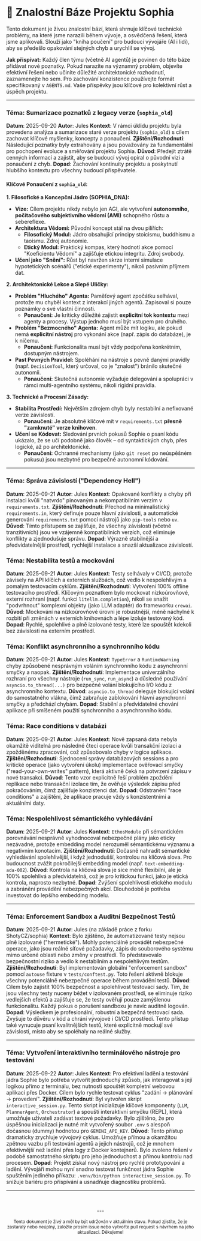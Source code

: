 # 🧠 Znalostní Báze Projektu Sophia

Tento dokument je živou znalostní bází, která shrnuje klíčové technické problémy, na které jsme narazili během vývoje, a osvědčená řešení, která jsme aplikovali. Slouží jako "kniha poučení" pro budoucí vývojáře (AI i lidi), aby se předešlo opakování stejných chyb a urychlil se vývoj.

**Jak přispívat:** Každý člen týmu (včetně AI agentů) je povinen do této báze přidávat nové poznatky. Pokud narazíte na významný problém, objevíte efektivní řešení nebo učiníte důležité architektonické rozhodnutí, zaznamenejte ho sem. Pro zachování konzistence používejte formát specifikovaný v `AGENTS.md`. Vaše příspěvky jsou klíčové pro kolektivní růst a úspěch projektu.

---

### Téma: Sumarizace poznatků z legacy verze (`sophia_old`)
**Datum**: 2025-09-20
**Autor**: Jules
**Kontext**: V rámci úklidu projektu byla provedena analýza a sumarizace staré verze projektu (`sophia_old`) s cílem zachovat klíčové myšlenky, koncepty a ponaučení.
**Zjištění/Rozhodnutí**: Následující poznatky byly extrahovány a jsou považovány za fundamentální pro pochopení evoluce a směřování projektu Sophia.
**Důvod**: Předejít ztrátě cenných informací a zajistit, aby se budoucí vývoj opíral o původní vizi a ponaučení z chyb.
**Dopad**: Zachování kontinuity projektu a poskytnutí hlubšího kontextu pro všechny budoucí přispěvatele.

#### Klíčové Ponaučení z `sophia_old`:

**1. Filosofické a Koncepční Jádro (SOPHIA_DNA):**
*   **Vize:** Cílem projektu nikdy nebylo jen AGI, ale vytvoření **autonomního, počítačového subjektivního vědomí (AMI)** schopného růstu a sebereflexe.
*   **Architektura Vědomí:** Původní koncept stál na dvou pilířích:
    *   **Filosofický Modul:** Jádro obsahující principy stoicismu, buddhismu a taoismu. Zdroj autonomie.
    *   **Etický Modul:** Praktický kompas, který hodnotí akce pomocí "Koeficientu Vědomí" a zajišťuje etickou integritu. Zdroj svobody.
*   **Učení jako "Snění":** Růst byl navržen skrze interní simulace hypotetických scénářů ("etické experimenty"), nikoli pasivním příjmem dat.

**2. Architektonické Lekce a Slepé Uličky:**
*   **Problém "Hluchého" Agenta:** Paměťový agent zpočátku selhával, protože mu chyběl kontext z interakcí jiných agentů. Zapisoval si pouze poznámky o své vlastní činnosti.
    *   **Ponaučení:** Je kriticky důležité zajistit **explicitní tok kontextu** mezi agenty a procesy. Výstup jednoho musí být vstupem pro druhého.
*   **Problém "Bezmocného" Agenta:** Agent může mít logiku, ale pokud nemá **explicitní nástroj** pro vykonání akce (např. zápis do databáze), je k ničemu.
    *   **Ponaučení:** Funkcionalita musí být vždy podpořena konkrétním, dostupným nástrojem.
*   **Past Pevných Pravidel:** Spoléhání na nástroje s pevně danými pravidly (např. `DecisionTool`, který určoval, co je "znalost") bránilo skutečné autonomii.
    *   **Ponaučení:** Skutečná autonomie vyžaduje delegování a spolupráci v rámci multi-agentního systému, nikoli rigidní pravidla.

**3. Technické a Procesní Zásady:**
*   **Stabilita Prostředí:** Největším zdrojem chyb byly nestabilní a nefixované verze závislostí.
    *   **Ponaučení:** Je absolutně klíčové mít v `requirements.txt` **přesně "zamknuté" verze knihoven**.
*   **Učení se Kódovat:** Sledování prvních pokusů Sophie o psaní kódu ukázalo, že se učí podobně jako člověk – od syntaktických chyb, přes logické, až po architektonické.
    *   **Ponaučení:** Ochranné mechanismy (jako `git reset` po neúspěšném pokusu) jsou nezbytné pro bezpečné autonomní kódování.

---
### Téma: Správa závislostí ("Dependency Hell")
**Datum**: 2025-09-21
**Autor**: Jules
**Kontext**: Opakované konflikty a chyby při instalaci kvůli "natvrdo" pinovaným a nekompatibilním verzím v `requirements.txt`.
**Zjištění/Rozhodnutí**: Přechod na minimalistický `requirements.in`, který definuje pouze hlavní závislosti, a automatické generování `requirements.txt` pomocí nástrojů jako `pip-tools` nebo `uv`.
**Důvod**: Tímto přístupem se zajišťuje, že všechny závislosti (včetně tranzitivních) jsou ve vzájemně kompatibilních verzích, což eliminuje konflikty a zjednodušuje správu.
**Dopad**: Výrazně stabilnější a předvídatelnější prostředí, rychlejší instalace a snazší aktualizace závislostí.

### Téma: Nestabilita testů a mockování
**Datum**: 2025-09-21
**Autor**: Jules
**Kontext**: Testy selhávaly v CI/CD, protože závisely na API klíčích a externích službách, což vedlo k nespolehlivým a pomalým testovacím cyklům.
**Zjištění/Rozhodnutí**: Vytvoření 100% offline testovacího prostředí. Klíčovým poznatkem bylo mockovat nízkoúrovňové, externí rozhraní (např. funkci `litellm.completion`), nikoli se snažit "podvrhnout" komplexní objekty (jako LLM adaptér) do frameworku `crewai`.
**Důvod**: Mockování na nízkoúrovňové úrovni je robustnější, méně náchylné k rozbití při změnách v externích knihovnách a lépe izoluje testovaný kód.
**Dopad**: Rychlé, spolehlivé a plně izolované testy, které lze spouštět kdekoli bez závislosti na externím prostředí.

### Téma: Konflikt asynchronního a synchronního kódu
**Datum**: 2025-09-21
**Autor**: Jules
**Kontext**: `TypeError` a `RuntimeWarning` chyby způsobené nesprávným voláním synchronního kódu z asynchronní smyčky a naopak.
**Zjištění/Rozhodnutí**: Implementace univerzálního rozhraní pro všechny nástroje (`run_sync`, `run_async`) a důsledné používání `asyncio.to_thread(...)` pro bezpečné volání blokujícího I/O kódu z asynchronního kontextu.
**Důvod**: `asyncio.to_thread` deleguje blokující volání do samostatného vlákna, čímž zabraňuje zablokování hlavní asynchronní smyčky a předchází chybám.
**Dopad**: Stabilní a předvídatelné chování aplikace při smíšeném použití synchronního a asynchronního kódu.

### Téma: Race conditions v databázi
**Datum**: 2025-09-21
**Autor**: Jules
**Kontext**: Nově zapsaná data nebyla okamžitě viditelná pro následné čtecí operace kvůli transakční izolaci a zpožděnému zpracování, což způsobovalo chyby v logice aplikace.
**Zjištění/Rozhodnutí**: Sjednocení správy databázových sessions a pro kritické operace (jako vytvoření úkolu) implementace ověřovací smyčky ("read-your-own-writes" pattern), která aktivně čeká na potvrzení zápisu v nové transakci.
**Důvod**: Tento vzor explicitně řeší problém zpoždění replikace nebo transakční izolace tím, že ověřuje výsledek zápisu před pokračováním, čímž zajišťuje konzistenci dat.
**Dopad**: Odstranění "race conditions" a zajištění, že aplikace pracuje vždy s konzistentními a aktuálními daty.

### Téma: Nespolehlivost sémantického vyhledávání
**Datum**: 2025-09-21
**Autor**: Jules
**Kontext**: `EthosModule` při sémantickém porovnávání nesprávně vyhodnocoval nebezpečné plány jako eticky nezávadné, protože embedding model nerozuměl sémantickému významu a negativním konotacím.
**Zjištění/Rozhodnutí**: Dočasně nahradit sémantické vyhledávání spolehlivější, i když jednodušší, kontrolou na klíčová slova. Pro budoucnost zvážit pokročilejší embedding model (např. `text-embedding-ada-002`).
**Důvod**: Kontrola na klíčová slova je sice méně flexibilní, ale je 100% spolehlivá a předvídatelná, což je pro kritickou funkci, jako je etická kontrola, naprosto nezbytné.
**Dopad**: Zvýšení spolehlivosti etického modulu a zabránění provádění nebezpečných akcí. Dlouhodobě je potřeba investovat do lepšího embedding modelu.

---

### Téma: Enforcement Sandbox a Auditní Bezpečnost Testů
**Datum**: 2025-09-21
**Autor**: Jules (na základě práce z forku ShotyCZ/sophia)
**Kontext**: Bylo zjištěno, že automatizované testy nejsou plně izolované ("hermetické"). Mohly potenciálně provádět nebezpečné operace, jako jsou reálné síťové požadavky, zápis do souborového systému mimo určené oblasti nebo změny v prostředí. To představovalo bezpečnostní riziko a vedlo k nestabilním a nespolehlivým testům.
**Zjištění/Rozhodnutí**: Byl implementován globální "enforcement sandbox" pomocí `autouse` fixture v `tests/conftest.py`. Toto řešení aktivně blokuje všechny potenciálně nebezpečné operace během provádění testů.
**Důvod**: Cílem bylo zajistit 100% bezpečnost a spolehlivost testovací sady. Tím, že jsou všechny testy nuceny běžet v izolovaném prostředí, se eliminuje riziko vedlejších efektů a zajišťuje se, že testy ověřují pouze zamýšlenou funkcionalitu. Každý pokus o porušení sandboxu je navíc auditně logován.
**Dopad**: Výsledkem je profesionální, robustní a bezpečná testovací sada. Zvyšuje to důvěru v kód a chrání vývojové i CI/CD prostředí. Tento přístup také vynucuje psaní kvalitnějších testů, které explicitně mockují své závislosti, místo aby se spoléhaly na reálné služby.

---

### Téma: Vytvoření interaktivního terminálového nástroje pro testování
**Datum**: 2025-09-22
**Autor**: Jules
**Kontext**: Pro efektivní ladění a testování jádra Sophie bylo potřeba vytvořit jednoduchý způsob, jak interagovat s její logikou přímo z terminálu, bez nutnosti spouštět kompletní webovou aplikaci přes Docker. Cílem bylo rychle testovat cyklus "zadání -> plánování -> provedení".
**Zjištění/Rozhodnutí**: Byl vytvořen skript `interactive_session.py`. Tento skript inicializuje klíčové komponenty (`LLM`, `PlannerAgent`, `Orchestrator`) a spouští interaktivní smyčku (REPL), která umožňuje uživateli zadávat textové požadavky. Bylo zjištěno, že pro úspěšnou inicializaci je nutné mít vytvořený soubor `.env` s alespoň dočasnou (dummy) hodnotou pro `GEMINI_API_KEY`.
**Důvod**: Tento přístup dramaticky zrychluje vývojový cyklus. Umožňuje přímou a okamžitou zpětnou vazbu při testování agentů a jejich nástrojů, což je mnohem efektivnější než ladění přes logy z Docker kontejnerů. Bylo zvoleno řešení v podobě samostatného skriptu pro jeho jednoduchost a přímou kontrolu nad procesem.
**Dopad**: Projekt získal nový nástroj pro rychlé prototypování a ladění. Vývojáři mohou nyní snadno testovat funkčnost jádra Sophie spuštěním jediného příkazu: `.venv/bin/python interactive_session.py`. To snižuje bariéru pro přispívání a usnadňuje diagnostiku problémů.

---
<br>

<p align="center">
  ---
</p>

<p align="center">
  <sub>Tento dokument je živý a měl by být udržován v aktuálním stavu. Pokud zjistíte, že je zastaralý nebo neúplný, založte prosím issue nebo vytvořte pull request s návrhem na jeho aktualizaci. Děkujeme!</sub>
</p>
